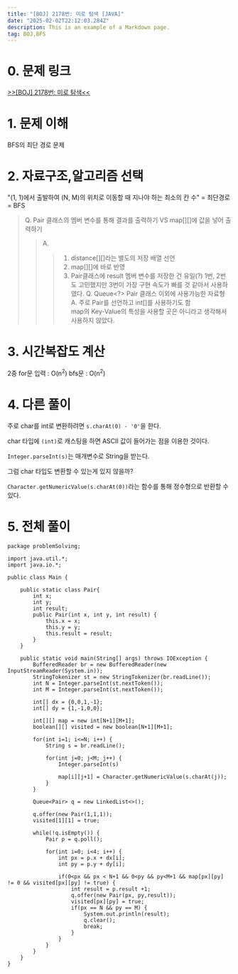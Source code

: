 ```yaml
---
title: "[BOJ] 2178번: 미로 탐색 [JAVA]"
date: "2025-02-02T22:12:03.284Z"
description: This is an example of a Markdown page.
tag: BOJ,BFS
---
```


# 0. 문제 링크

[>>[BOJ] 2178번: 미로 탐색<<](https://www.acmicpc.net/problem/2178)


# 1. 문제 이해

BFS의 최단 경로 문제

# 2. 자료구조,알고리즘 선택

"(1, 1)에서 출발하여 (N, M)의 위치로 이동할 때 지나야 하는 최소의 칸 수" = 최단경로 = BFS

> Q. Pair 클래스의 멤버 변수를 통해 결과를 출력하기 VS map[][]에 값을 넣어 출력하기
>> A.  
>>> 1. distance[][]라는 별도의 저장 배열 선언
>>> 2. map[][]에 바로 반영
>>> 3. Pair클래스에 result 멤버 변수를 저장한 건 유일(?)
>>> 1번, 2번도 고민했지만 3번이 가장 구현 속도가 빠를 것 같아서 사용하였다.
> Q. Queue<?> Pair 클래스 이외에 사용가능한 자료형
>> A. 주로 Pair를 선언하고 int[]를 사용하기도 함   
>> map의 Key-Value의 특성을 사용할 곳은 아니라고 생각해서 사용하지 않았다.

# 3. 시간복잡도 계산

2중 for문 입력 : O(n<sup>2</sup>)
bfs문 : O(n<sup>2</sup>)

# 4. 다른 풀이

주로 char를 int로 변환하려면 `s.charAt(0) - '0'`을 한다.

char 타입에 `(int)`로 캐스팅을 하면 ASCII 값이 들어가는 점을 이용한 것이다.

`Integer.parseInt(s)`는 매개변수로 String을 받는다.

그럼 char 타입도 변환할 수 있는게 있지 않을까?

`Character.getNumericValue(s.charAt(0))`라는 함수를 통해 정수형으로 반환할 수 있다.

# 5. 전체 풀이
```
package problemSolving;

import java.util.*;
import java.io.*;

public class Main {
	
	public static class Pair{
		int x;
		int y;
		int result;
		public Pair(int x, int y, int result) {
			this.x = x;
			this.y = y;
			this.result = result;
		}
	}
	
	public static void main(String[] args) throws IOException {
		BufferedReader br = new BufferedReader(new InputStreamReader(System.in));
		StringTokenizer st = new StringTokenizer(br.readLine());
		int N = Integer.parseInt(st.nextToken());
		int M = Integer.parseInt(st.nextToken());
		
		int[] dx = {0,0,1,-1};
		int[] dy = {1,-1,0,0};
		
		int[][] map = new int[N+1][M+1];
		boolean[][] visited = new boolean[N+1][M+1];
		
		for(int i=1; i<=N; i++) {
			String s = br.readLine();
			
			for(int j=0; j<M; j++) {
				Integer.parseInt(s)
				
				map[i][j+1] = Character.getNumericValue(s.charAt(j));
			}
		}
		
		Queue<Pair> q = new LinkedList<>();
		
		q.offer(new Pair(1,1,1));
		visited[1][1] = true;
		
		while(!q.isEmpty()) {
			Pair p = q.poll();
			
			for(int i=0; i<4; i++) {
				int px = p.x + dx[i];
				int py = p.y + dy[i];
				
				if(0<px && px < N+1 && 0<py && py<M+1 && map[px][py] != 0 && visited[px][py] != true) {
					int result = p.result +1;
					q.offer(new Pair(px, py,result));
					visited[px][py] = true;
					if(px == N && py == M) {
						System.out.println(result);
						q.clear();
						break;
					}
				}
			}
		}
	}
}
```